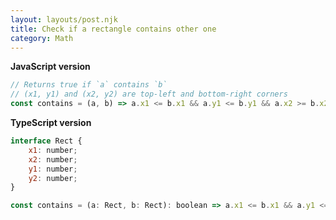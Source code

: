 ```yaml
---
layout: layouts/post.njk
title: Check if a rectangle contains other one
category: Math
---
```


**JavaScript version**

```js
// Returns true if `a` contains `b`
// (x1, y1) and (x2, y2) are top-left and bottom-right corners
const contains = (a, b) => a.x1 <= b.x1 && a.y1 <= b.y1 && a.x2 >= b.x2 && a.y2 >= b.y2;
```

**TypeScript version**

```js
interface Rect {
    x1: number;
    x2: number;
    y1: number;
    y2: number;
}

const contains = (a: Rect, b: Rect): boolean => a.x1 <= b.x1 && a.y1 <= b.y1 && a.x2 >= b.x2 && a.y2 >= b.y2;
```
